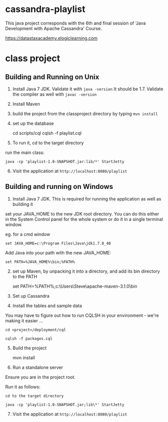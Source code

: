 cassandra-playlist
==================

This java project corresponds with the 6th and final session of 'Java Development with Apache Cassandra' Course.

https://datastaxacademy.elogiclearning.com

class project
========

Building and Running on Unix
-----

1. Install Java 7 JDK.  Validate it with `java -version`   It should be 1.7.  Validate the compiler as well with `javac -version`

2. Install Maven

3. build the project from the classproject directory by typing `mvn install`

4. set up the database

    cd scripts/cql
    cqlsh -f playlist.cql

5. To run it, cd to the target directory

run the main class:

    java -cp 'playlist-1.0-SNAPSHOT.jar:lib/*' StartJetty

6. Visit the application at `http://localhost:8080/playlist`


Building and running on Windows
-----

1. Install Java 7 JDK.  This is required for running the application as well as building it

set your JAVA_HOME to the new JDK root directory.  You can do this either in the System Control panel for the whole system
or do it in a single terminal window. 

eg. for a cmd window

    set JAVA_HOME=c:\Program Files\Java\jdk1.7.0_40

Add Java into your path with the new JAVA_HOME:

    set PATH=%JAVA_HOME%\bin;%PATH%

2. set up Maven, by unpacking it into a directory, and add its bin directory to the PATH

    set PATH=%PATH%;c:\Users\Steve\apache-maven-3.1.0\bin

3. Set up Cassandra

4. Install the tables and sample data

You may have to figure out how to run CQLSH in your environment - we're making it easier ...

    cd <project>/deployment/cql
    
    cqlsh -f packages.cql

5. Build the project

    mvn install

6. Run a standalone server

Ensure you are in the project root.

Run it as follows:

    cd to the target directory

    java -cp 'playlist-1.0-SNAPSHOT.jar;lib\*' StartJetty

7. Visit the application at `http://localhost:8080/playlist`



